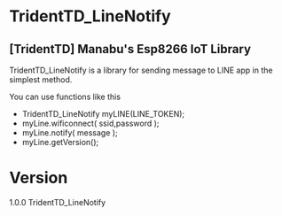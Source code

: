 TridentTD_LineNotify
============
[TridentTD] Manabu's Esp8266 IoT Library
---------------------------------------------

TridentTD_LineNotify is a library for
sending message to LINE app in the simplest method.

You can use functions like this

- TridentTD_LineNotify myLINE(LINE_TOKEN);
- myLine.wificonnect( ssid,password );
- myLine.notify( message );
- myLine.getVersion();

Version
=====
1.0.0  TridentTD_LineNotify
